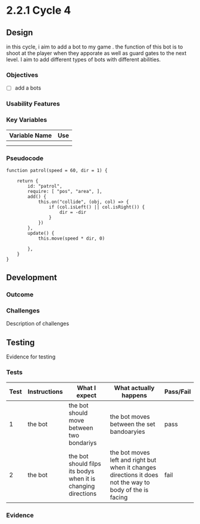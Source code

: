 # 2.2.1 Cycle 4

##

## Design

in this cycle, i aim to add a bot to my game . the function of this bot is to shoot at the player when they apporate as well as guard gates to the next level. I aim to add different types of bots with different abilities. &#x20;

### Objectives



* [ ] add a bots&#x20;



### Usability Features

&#x20;&#x20;

### Key Variables

| Variable Name | Use |
| ------------- | --- |
|               |     |
|               |     |

### Pseudocode

```
function patrol(speed = 60, dir = 1) {

	return {
		id: "patrol",
		require: [ "pos", "area", ],
		add() {
			this.on("collide", (obj, col) => {
				if (col.isLeft() || col.isRight()) {
					dir = -dir
				}
			})
		},
		update() {
			this.move(speed * dir, 0)
      
		},
	}
}
```

## Development

### Outcome

### Challenges

Description of challenges

## Testing

Evidence for testing

### Tests

| Test | Instructions | What I expect                                                  | What actually happens                                                                                     | Pass/Fail |
| ---- | ------------ | -------------------------------------------------------------- | --------------------------------------------------------------------------------------------------------- | --------- |
| 1    | the  bot     | the bot should move between two bondariys                      | the bot moves between the set bandoaryies                                                                 | pass      |
| 2    | the bot      | the bot should filps its bodys when it is changing directions  | the bot moves left and right but when it changes directions it does not the way to body of the is facing  | fail      |

### Evidence

